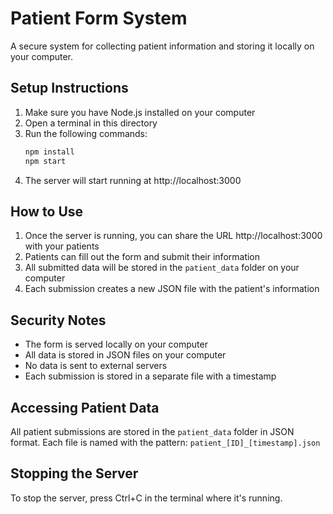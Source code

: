 # Patient Form System

A secure system for collecting patient information and storing it locally on your computer.

## Setup Instructions

1. Make sure you have Node.js installed on your computer
2. Open a terminal in this directory
3. Run the following commands:
   ```bash
   npm install
   npm start
   ```
4. The server will start running at http://localhost:3000

## How to Use

1. Once the server is running, you can share the URL http://localhost:3000 with your patients
2. Patients can fill out the form and submit their information
3. All submitted data will be stored in the `patient_data` folder on your computer
4. Each submission creates a new JSON file with the patient's information

## Security Notes

- The form is served locally on your computer
- All data is stored in JSON files on your computer
- No data is sent to external servers
- Each submission is stored in a separate file with a timestamp

## Accessing Patient Data

All patient submissions are stored in the `patient_data` folder in JSON format. Each file is named with the pattern:
`patient_[ID]_[timestamp].json`

## Stopping the Server

To stop the server, press Ctrl+C in the terminal where it's running. 